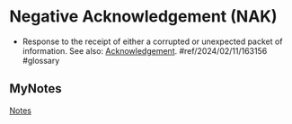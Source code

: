 # Negative Acknowledgement (NAK)
- Response to the receipt of either a corrupted or unexpected packet of information. See also: [Acknowledgement](acknowledgement.md). #ref/2024/02/11/163156 #glossary
## MyNotes
[Notes](mynotes/negative-acknowledgement-notes.md)
